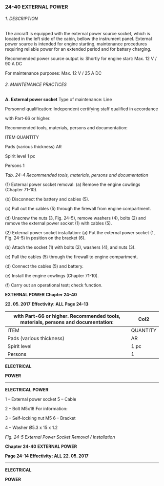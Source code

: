 ### 24-40 EXTERNAL POWER

###### 1. DESCRIPTION
The aircraft is equipped with the external power source socket, which is located in
the left side of the cabin, bellow the instrument panel. External power source is
intended for engine starting, maintenance procedures requiring reliable power for an
extended period and for battery charging.

Recommended power source output is:
Shortly for engine start: Max. 12 V / 90 A DC

For maintenance purposes: Max. 12 V / 25 A DC

###### 2.  MAINTENANCE PRACTICES

**A.** **External power socket**
Type of maintenance: Line

Personnel qualification: Independent certifying staff qualified in accordance

with Part-66 or higher.

Recommended tools, materials, persons and documentation:

ITEM QUANTITY

Pads (various thickness) AR

Spirit level 1 pc

Persons 1

_Tab. 24-4 Recommended tools, materials, persons and documentation_

(1) External power socket removal:
(a) Remove the engine cowlings (Chapter 71-10).

(b) Disconnect the battery and cables (5).

(c) Pull out the cables (5) through the firewall from engine compartment.

(d) Unscrew the nuts (3, Fig. 24-5), remove washers (4), bolts (2) and
remove the external power socket (1) with cables (5).

(2) External power socket installation:
(a) Put the external power socket (1, Fig. 24-5) in position on the bracket
(6).

(b) Attach the socket (1) with bolts (2), washers (4), and nuts (3).

(c) Pull the cables (5) through the firewall to engine compartment.

(d) Connect the cables (5) and battery.

(e) Install the engine cowlings (Chapter 71-10).

(f) Carry out an operational test; check function.

**EXTERNAL POWER** **Chapter 24-40**

**22. 05. 2017** **Effectivity: ALL** **Page 24-13**

|with Part-66 or higher. Recommended tools, materials, persons and documentation:|Col2|
|---|---|
|ITEM|QUANTITY|
|Pads (various thickness)|AR|
|Spirit level|1 pc|
|Persons|1|


**ELECTRICAL**

**POWER**


-----

**ELECTRICAL**
**POWER**

1 – External power socket 5 – Cable

2 – Bolt M5x18 For information:

3 – Self-locking nut M5 6 – Bracket

4 – Washer Ø5.3 x 15 x 1.2

_Fig. 24-5 External Power Socket Removal / Installation_

**Chapter 24-40** **EXTERNAL POWER**

**Page 24-14** **Effectivity: ALL** **22. 05. 2017**


-----

**ELECTRICAL**

**POWER**

